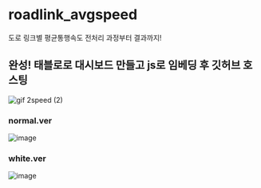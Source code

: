 # roadlink_avgspeed
도로 링크별 평균통행속도 전처리 과정부터 결과까지!

## 완성! 태블로로 대시보드 만들고 js로 임베딩 후 깃허브 호스팅

![gif 2speed (2)](https://user-images.githubusercontent.com/99319638/214705569-47ae6e06-99c4-4d27-9868-5945e03a5571.gif)

### normal.ver
![image](https://user-images.githubusercontent.com/99319638/214515157-8cf8779a-183e-4bc7-9715-8fe5710157b2.png)

### white.ver
![image](https://user-images.githubusercontent.com/99319638/216499782-e572d2ee-4853-4cfa-9fc6-ba43aeda9539.png)



